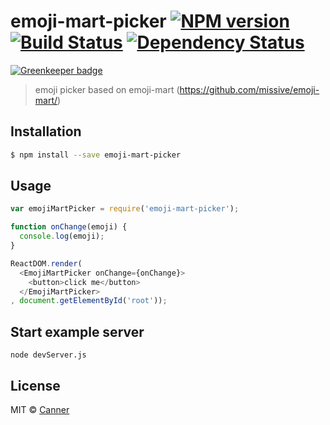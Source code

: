 # emoji-mart-picker [![NPM version][npm-image]][npm-url] [![Build Status][travis-image]][travis-url] [![Dependency Status][daviddm-image]][daviddm-url]

[![Greenkeeper badge](https://badges.greenkeeper.io/Canner/emoji-mart-picker.svg)](https://greenkeeper.io/)
> emoji picker based on emoji-mart (https://github.com/missive/emoji-mart/)

## Installation

```sh
$ npm install --save emoji-mart-picker
```

## Usage

```js
var emojiMartPicker = require('emoji-mart-picker');

function onChange(emoji) {
  console.log(emoji);
}

ReactDOM.render(
  <EmojiMartPicker onChange={onChange}>
    <button>click me</button>
  </EmojiMartPicker>
, document.getElementById('root'));
```

## Start example server

```
node devServer.js
```

## License

MIT © [Canner](http://github.com/canner)


[npm-image]: https://badge.fury.io/js/emoji-mart-picker.svg
[npm-url]: https://npmjs.org/package/emoji-mart-picker
[travis-image]: https://travis-ci.org/Canner/emoji-mart-picker.svg?branch=master
[travis-url]: https://travis-ci.org/Canner/emoji-mart-picker
[daviddm-image]: https://david-dm.org/Canner/emoji-mart-picker.svg?theme=shields.io
[daviddm-url]: https://david-dm.org/Canner/emoji-mart-picker
